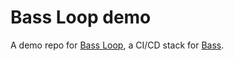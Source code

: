 # Bass Loop demo

A demo repo for [Bass Loop], a CI/CD stack for [Bass].

[Bass Loop]: https://github.com/vito/bass-loop
[Bass]: https://github.com/vito/bass
